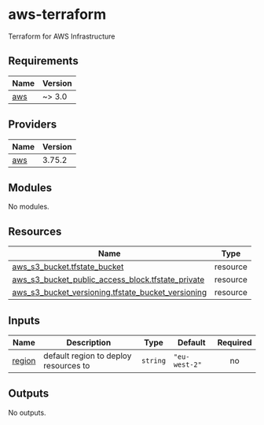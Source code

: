# aws-terraform
Terraform for AWS Infrastructure
<!-- BEGIN_TF_DOCS -->
## Requirements

| Name | Version |
|------|---------|
| <a name="requirement_aws"></a> [aws](#requirement\_aws) | ~> 3.0 |

## Providers

| Name | Version |
|------|---------|
| <a name="provider_aws"></a> [aws](#provider\_aws) | 3.75.2 |

## Modules

No modules.

## Resources

| Name | Type |
|------|------|
| [aws_s3_bucket.tfstate_bucket](https://registry.terraform.io/providers/hashicorp/aws/latest/docs/resources/s3_bucket) | resource |
| [aws_s3_bucket_public_access_block.tfstate_private](https://registry.terraform.io/providers/hashicorp/aws/latest/docs/resources/s3_bucket_public_access_block) | resource |
| [aws_s3_bucket_versioning.tfstate_bucket_versioning](https://registry.terraform.io/providers/hashicorp/aws/latest/docs/resources/s3_bucket_versioning) | resource |

## Inputs

| Name | Description | Type | Default | Required |
|------|-------------|------|---------|:--------:|
| <a name="input_region"></a> [region](#input\_region) | default region to deploy resources to | `string` | `"eu-west-2"` | no |

## Outputs

No outputs.
<!-- END_TF_DOCS -->